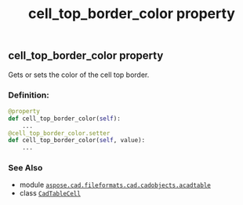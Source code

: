 ﻿---
title: cell_top_border_color property
second_title: Aspose.CAD for Python via .NET API References
description: 
type: docs
weight: 280
url: /python-net/aspose.cad.fileformats.cad.cadobjects.acadtable/cadtablecell/cell_top_border_color/
is_root: false
---

## cell_top_border_color property


Gets or sets the color of the cell top border.
### Definition:
```python
@property
def cell_top_border_color(self):
    ...
@cell_top_border_color.setter
def cell_top_border_color(self, value):
    ...
```

### See Also
* module [`aspose.cad.fileformats.cad.cadobjects.acadtable`](../../)
* class [`CadTableCell`](/cad/python-net/aspose.cad.fileformats.cad.cadobjects.acadtable/cadtablecell)
